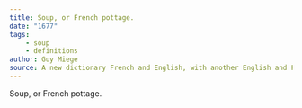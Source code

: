```yaml
---
title: Soup, or French pottage.
date: "1677"
tags:
    - soup
    - definitions
author: Guy Miege
source: A new dictionary French and English, with another English and French
---
```


<span class="quotationKeyword">Soup</span>, or French pottage.
